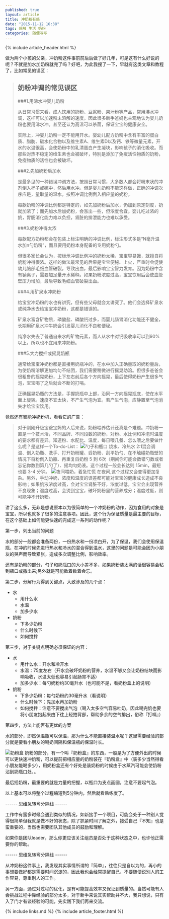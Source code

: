 ```yaml
---
published: true
layout: article
title: 冲奶粉有感
date: "2015-11-12 16:38"
tags: 感触 生活 奶粉
categories: 随便写写
---
```




{% include  article_header.html %}

做为两个小孩的父亲，冲奶粉这件事前前后后做了好几年，可是这有什么好说的呢？不就是加水加奶粉就完了吗？好吧，为此我搜了一下，早就有这类文章和教程了，比如常见的误区：

> ## 奶粉冲调的常见误区
> 
> ###1.用沸水冲婴儿奶粉
> 
> 从日常习惯来看，成人饮用的奶粉、豆浆粉、果汁粉等产品，常用沸水冲调，这样可以加速粉末溶解的速度。因此很多新手爸妈也主观地认为婴儿奶粉也要用沸水冲。甚至还认为高温可以杀菌，保证宝宝的健康安全。
> 
> 实际上，冲婴儿奶粉一定不能用开水。婴幼儿配方奶粉中含有丰富的蛋白质、脂肪、碳水化合物以及维生素A、维生素D以及钙、铁等微量元素，开水的水温很高，会使奶粉中的乳清蛋白产生凝块，影响孩子的消化吸收。而那些对热不稳定的维生素也会被破坏，特别是添加了免疫活性物质的奶粉，免疫物质的活性也会被破坏。
> 
> ###2.先加奶粉后加水
> 
> 是最多见的一种错误冲调方法，按照日常习惯，大多数人都会将粉末状的冲剂倒入杯子或碗中，然后用水冲。但是婴儿奶粉不能这样做，正确的冲调次序应是，量取量的温水，按照冲调比例倒入相应量的奶粉。
> 
> 每款奶粉的冲调比例都是特定的，如先加奶粉后加水，仍加到原定刻度，奶就加浓了；而先加水后加奶粉，会涨出一些，但浓度合宜。婴儿吃过浓的奶，胃肠消化能力难以负担，肾脏的排泄能力也难以承受。
> 
> ###3.奶粉冲得太浓
> 
> 每款配方奶粉都会在包装上标注明确的冲调比例，标注形式多是“N毫升温水加n勺奶粉”，而且要用奶粉本身配备的专用奶粉勺。
> 
> 但很多家长会认为，按标示冲调比例冲的奶粉太稀，宝宝容易饿，就擅自将奶粉冲得很浓。这样的做法最常见的后果是宝宝便秘、上火，严重时会促使幼儿脑部毛细血管破裂，导致出血，最后影响宝宝智力发育。因为奶粉中含有钠离子，需要加足量开水稀释。如果奶粉浓度过高，宝宝饮用后会使血管壁压力增加，最后导致毛细血管破裂出血。
> 
> ###4.用矿泉水冲奶粉
> 
> 给宝宝冲奶粉的水也有讲究，但有些父母就会太讲究了。他们会选择矿泉水或纯净水去给宝宝冲奶粉，这都是错误的。
> 
> 矿泉水富含矿物质，磷酸盐、磷酸钙过多，而婴儿肠胃消化功能还不健全，长期用矿泉水冲牛奶会引发婴儿消化不良和便秘。
> 
> 纯净水失去了普通自来水的矿物元素，而人从水中对钙吸收率可以到90%以上，所以也不宜用来冲奶粉。
> 
> ###5.大力搅拌或摇晃奶瓶
> 
> 通常给宝宝冲奶粉都是直接用奶瓶冲的，在水中加入正确量取的奶粉量后，为使奶粉溶解更加均匀不结团，我们需要稍微进行摇晃助溶。但很多爸爸会很粗鲁的摇晃奶粉，上下左右前后各个方向摇晃，最后使得奶粉产生很多气泡，宝宝喝了之后就会不断的打嗝。
> 
> 正确摇晃奶瓶的方法是，手握奶瓶中上部，沿同一方向摇晃瓶底，使在水平面上旋转。速度不宜太快，不产生气泡为宜。若产生气泡，应静置至气泡消失才给宝宝饮用。
 
竟然还有智能冲奶粉机，看看它的广告：

> 对于刚刚升级宝爸宝妈的人后来说，奶粉喂养估计还真是个难题。冲奶粉一直是一个技术活，不同品牌、不同段数的奶粉，对粉、水比例和冲泡时温度的要求都有差异。知道粉、水配比、温度，每日喂几餐、怎么喂之后要做什么呢？是这样一个To-do-List：
![勺子和瓶口][1]
> 烧水、冷热水 2:1混合调温、倒入奶瓶、洗手、打开奶粉罐、舀奶粉、刮平奶勺、在不触碰奶瓶壁的情况下将粉倒入奶瓶、再重复舀奶粉 5 到 6次（期间你可能会数错勺数或者忘记你数到第几勺了）、摇均匀奶液。这个过程一般会长达则 15min，最短也要 3-4 分钟。
![夜间喂奶，着急忙慌][2]
> 在夜间,这个过程又会变得更加复杂。另外，手动冲奶，浓度和温度的误差都可能对宝宝的健康成长造成不良影响；如果奶液浓度过高，会对宝宝肾脏不好，浓度过低，宝宝会出现营养不良现象；温度过高，会烫到宝宝，破坏奶粉里的营养成分；温度过低，则可能冲不开奶粉。

讲了这么多，无非是想说原本以为很简单的一个冲奶粉的动作，因为食用的对象是宝宝，所以也就多了很多的注意事项。因此，这个行为保证质量是最主要的目标，在这个基础上如何能更快速的完成这一系列的动作呢？

第一步，列出当前的问题

水的部分一般都会准备两份，一份热水和一份凉白开，为了保温，我们会使用保温瓶，在冲的时候先进行热水和冷水的混合得到温水，这里的问题是可能会因为小朋友的哭声而导致紧张，造成多次调整比例，影响效率。

还有是奶粉的部分，勺子和奶瓶口的大小差不多，如果奶粉装太满的话很容易会粘到瓶口或撒出来;另外就是可能数着数着会忘。

第二步，分解行为得到关键点，大致涉及的几个点：

 - 水
    - 用什么水
    - 水温
    - 加多少水
 - 奶粉
    - 下多少奶粉
    - 什么时候下
    - 如何搅拌

第三步，对于关键点明确必须保证的内容：

 - 水
    - 用什么水：开水和冷开水
    - 水温：75度左右（开水会破坏奶粉的营养，水温不够又会让奶粉结块而影响吸收，水温太低也容易引起肠胃不适）
    - 加多少水：每勺奶粉约30毫升水（也可能不是，看奶粉盒上的说明）
 - 奶粉
    - 下多少奶粉：每勺奶粉约30毫升水（看说明）
    - 什么时候下：先加水再加奶粉
    - 如何搅拌：注意不要搅出气泡（喝入太多空气容易吐奶，因此喝完奶也要将小朋友抱起来由下往上轻拍背部，帮助多余的空气排出，俗称『打嗝』）

第四步，方法上能否有更优的方案

水的部分，即然保温瓶可以保温，那为什么不能直接装温水呢？这里需要经验的部分就是要看小朋友的喝奶间隔和保温瓶的保温时长。

![奶粉盒][3]
奶粉的部分，有一个叫『奶粉盒』的东西，一般是为了方便外出的时候可以更快速冲奶粉，可以提前把相应量的奶粉装在『奶粉盒』中（装多少当然得看小朋友能喝多少），用奶粉盒还有个好处是装奶粉的时候由于水蒸汽可能会使奶粉沾到奶瓶口处，。

最后摇奶粉，最重要的就是力量的把握，以瓶口为支点画圆，注意不要起气泡。

以上基本可以将整个过程缩短到5分钟内，然后就看熟练度了。

------ 思维急转弯分隔线 ------

工作中有蛮多时候会遇到类似的情况，如新接手一个项目，可能会处于一种别人觉得很简单但我就是做不好的状态，除了抓紧时间了解之外，接受自己『不知』也是蛮重要的，当然也需要团队其他成员的鼓励和理解。

如果你是团队leader，那么你更应该关注组员是否处于这种状态之中，也许他正需要你的帮助。

------ 思维急转弯分隔线 ------

从冲奶粉这件事上，我发现其实事情所谓的『简单』，往往只是自以为的，再小的事想要做好都是需要时间沉淀的，因此我也会经常提醒自己，不要随便说别人的工作容易，尊重别人的工作。

另一方面，通过对过程的优化，是有可能提高效率又保证到质量的。当然可能有人会挑战过程中靠经验的部分太多，对于新手来说其实帮助并不大，我只想说，只有入了门才有谈经验的可能，先实践下我们再来交流。

  [1]: http://baby.kangq.com/data/upload/keditor/image/20150717/20150717131151_15204.jpg
  [2]: http://a.36krcnd.com/photo/2014/b1a6691dc3b483349f8f50bc5f16440f.jpg
  [3]: http://www.duoenbao.com/home/upload/images/20120702/T2o2xmXapMXXXXXXXX_!!580856234.jpg
  
{% include links.md %}
{% include article_footer.html %}
